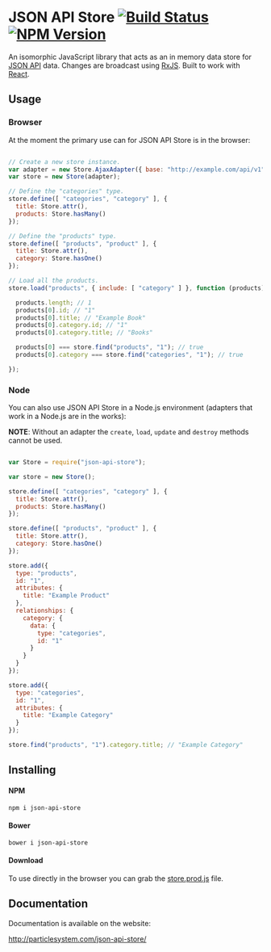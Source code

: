 # JSON API Store [![Build Status](https://travis-ci.org/haydn/json-api-store.svg?branch=master)](https://travis-ci.org/haydn/json-api-store) [![NPM Version](https://badge.fury.io/js/json-api-store.svg)](http://badge.fury.io/js/json-api-store)

An isomorphic JavaScript library that acts as an in memory data store for
[JSON API](http://jsonapi.org) data. Changes are
broadcast using [RxJS](https://github.com/Reactive-Extensions/RxJS). Built to
work with [React](https://facebook.github.io/react/).

## Usage

### Browser

At the moment the primary use can for JSON API Store is in the browser:

```javascript

// Create a new store instance.
var adapter = new Store.AjaxAdapter({ base: "http://example.com/api/v1" });
var store = new Store(adapter);

// Define the "categories" type.
store.define([ "categories", "category" ], {
  title: Store.attr(),
  products: Store.hasMany()
});

// Define the "products" type.
store.define([ "products", "product" ], {
  title: Store.attr(),
  category: Store.hasOne()
});

// Load all the products.
store.load("products", { include: [ "category" ] }, function (products) {

  products.length; // 1
  products[0].id; // "1"
  products[0].title; // "Example Book"
  products[0].category.id; // "1"
  products[0].category.title; // "Books"

  products[0] === store.find("products", "1"); // true
  products[0].category === store.find("categories", "1"); // true

});

```

### Node

You can also use JSON API Store in a Node.js environment (adapters that work in
a Node.js are in the works):

**NOTE**: Without an adapter the `create`, `load`, `update` and `destroy`
methods cannot be used.

```javascript

var Store = require("json-api-store");

var store = new Store();

store.define([ "categories", "category" ], {
  title: Store.attr(),
  products: Store.hasMany()
});

store.define([ "products", "product" ], {
  title: Store.attr(),
  category: Store.hasOne()
});

store.add({
  type: "products",
  id: "1",
  attributes: {
    title: "Example Product"
  },
  relationships: {
    category: {
      data: {
        type: "categories",
        id: "1"
      }
    }
  }
});

store.add({
  type: "categories",
  id: "1",
  attributes: {
    title: "Example Category"
  }
});

store.find("products", "1").category.title; // "Example Category"

```

## Installing

#### NPM

```
npm i json-api-store
```

#### Bower

```
bower i json-api-store
```

#### Download

To use directly in the browser you can grab the [store.prod.js](https://raw.githubusercontent.com/haydn/json-api-store/master/dist/store.prod.js) file.

## Documentation

Documentation is available on the website:

http://particlesystem.com/json-api-store/
